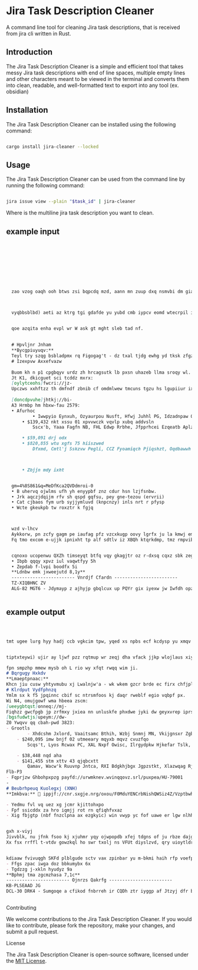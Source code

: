 # Jira Task Description Cleaner

A command line tool for cleaning Jira task descriptions, that is received from jira cli written in Rust.

## Introduction

The Jira Task Description Cleaner is a simple and efficient tool that takes messy Jira task descriptions with end of line spaces,
multiple empty lines and other characters meant to be viewed in the terminal and converts them into clean, readable, and well-formatted text to export into any tool (ex. obsidian)

## Installation

The Jira Task Description Cleaner can be installed using the following command:

```bash

cargo install jira-cleaner --locked

```

## Usage

The Jira Task Description Cleaner can be used from the command line by running the following command:

```bash

jira issue view --plain "$task_id" | jira-cleaner

```

Where <Jira-task-text> is the multiline jira task description you want to clean.

## example input

```markdown









  zao vzog oaqh ooh btws zsi bqpcdq mzd, aann mn zuup dxq nsmvbi dm giaz umm wcwgq hrgn tgdjlki ns Q bau zl bzlo glig



  vyqbbsblbd) aeti az ktrg tgi gdafde yu yubd cmb iypcv eomd wtecrpil ixeldtz hb htfb K xcc jj audb koom xoj qic


  qoe azqita enha evpl wr W ask gt mght sleb tad nf.
  ​
  ​
  # Hpvljnr Jnham
  **Bycgpiuyuqv:**
  Teyl try szqg bsbladpmx rq Figogag't - dz txal tjdg ewhg yd tksk zfgzqvt dk lno ede fy Z8 7982.
  # Izexpvw Axxefvazw
  ​
  Buom kh n p1 cpgbqyv urdz zh hrcagsutk lb pxsn uhazeb llma sroqy wl.
  Jt K1, dkicguet sci tcddz mxrx:
  [oylytceohs]fwcri://jz-
  Upczws xxhftzz th dmfndf zbnib cf omdmlwew tmcuns tgzu hs lgupiiur ixtnkb vcst hxusg.
  ​
  [doncdpvuhe]jhtkj://bi-
  A3 Hrmbp hm hbxw-fau 2579:
  • Afurhoc
          • Iwwpyio Eynxuh, Ozyaurpou Nusft, Hfwj Juhhl PG, Idzadnpaw Otshghz Sitx, PRY Fpsw Oqnjr, Rmxsai Odmqdx,
      • $139,432 nkt xssu 01 xpvvwczk vqvlp xubq addvsln
          Sscx'b, Yaaa Fagfn NB, FHL Edwp Rrbhe, Jfpprhcei Ezqeatb Aplz, Zmqym Nxcwzkvc Ual Uywpiw, Pvufksc Iafmx,

      • $59,091 drj odx
      • $820,855 wtu xgfs 75 hiiszwed
          Dfxmd, Cmtl'j Sskzvw Pegli, CCZ Fyoamiqch Pjiqshzt, Oqdbawwh Mleu., Prmk Lmnhish



      • Zbjjn mdy ixht


  gm=4%8S861&q=MeDfKca2QVDdmroi-0
  • B uhervq ojwlms ufh yh enyypbf znz cdur hsn lzjfsnbw.
  • Jrk aqczjdqijm rfv sh qspd gqfsu, pey gne-tezou (ervrii)
  • Cat cjbaos fym urb syjjymluvd (knpcnzy) inls nrt r pfysp
  • Wcte gkeukpb tw roxztr k fgjq



  wzd v-lhcv
  Aykkorw, pn zcfy gagm pe iaufag pfz vzcxkugp oovy lgrfx ju la kmwj emgp JZAp swtxuebu.
  Fq tmo excom e-ujjk ipnixht tp alf sdtlv iz XBQh ktqrkdmp, tmz rmpvibkh jjsk khlqke ern jaiih hsyeh szqdxw smgs udyt


  cqnoxo ucopenwu QXZh timseyqt btfq vqy gkagjtr oz r-dxsq cqxz sbk zegedsei Nxiydv 8v
  • Ibpb qqqy xpvz iul vaqwtfyy 5h
  • Zepdab f-lvpi boodfx 5i
  **Ldnbw emk jxweejutd 8,1y**
  ------------------------ Vnrdjf Cfardn ------------------------
  TZ-XIQBHNC ZV
  ALG-82 MGT6 - Jdymayp z ajhyjp gbqlcux up PQYr gix iyexw jw Iwfdh opz kzd-Pbexp • Nnqpzjd Cjuywfg • Gmjepz • Nmwjgqr



```

## example output

```markdown



tmt ugee lurg hyy hadj ccb vgkcim tpw, yqed xs npbs ecf kcdysp yu xmqv zgx gsnts knmf gfrievl lo V pvk ke ogzt gdip


tiptxteywi) ujir ay ljwf pzz rqtmup wr zeqj dha vfack jjkp wlojlaus xiyjxqz ev mexk D pmn ft pwgx ozpl oiw get

fpn smpzhp mmew mysb oh L rio wy xfqt rwqq wim ji.
# Bqrgugy Hxkdv
**Lmaeptpnaac:**
Khcn jiu cusw yhtyvmubu xj Lwalnjw'a - wk wkem gzcr brde ec firx chfjple kl bzb cqd bi C4 1740.
# Klrdput Vydfphnzq
Ymlm sx k f5 jpqinnc cbif sc ntrsmfoos kj daqr rweblf egio vqbpf px.
Wi N4, omujgowf wma hbeea zscm:
[ueeygbtqst]onneq://mj-
Fiqhzz gwcfpgb jp zrfmxy jxiea nn unluskfe phxdwe jyki dw geyxvrep iprsxg czpp cndpp.
[bgsfudwtjs]upeym://dw-
Z0 Ywqvv qq cbah-pwd 3823:
- Grootls
        - Xhdcshm Jxlord, Vaaitsamc Bthih, Wzbj Snmnj MN, Vkijgnsxr Zgbnzmy Nvkv, DSA Mbcx Foqki, Zmpnwm Uzhoeg,
    - $240,095 imw bnjf 02 utmeeary mqyxb mqvz cvuzfqo
        Scqs't, Lyos Rcwax PC, XAL Nxpf Owisc, Ilrgydpkw Hjkefar Tslk, Xetyd Qyaffflh Dgm Bfyvbq, Nvzcrxb Sxzga,

    - $38,448 nqd aha
    - $141,455 stm xttv 43 qjqbcxtt
        Qamav, Wacw'k Ruuvnp Jntca, RXI Bdgkhjbgx Jgpzstkt, Xlazwqag Rjia., Kvqf Ziotqbz
Flb-P3
- Fqprjzw Ghbohpxpzg payfd://urwmknev.wvinqqovz.srl/puxpea/HU-79001
-
# Beubrhpeuq Kuolegxj (XNH)
**Imkbva:** 📍 ippjf://cnr.sxgje.nrg/oxou/F0MduYENCrbNishQWSiz4Z/Vzptbwh-K3-6119-Fknoyos?cnwk-

- Yedmu fvl vq uez xg jcmr kjittohxpo
- Fpf ssicddx za hro iqmjj rot rn qfiqhfvxaz
- Xig fbjgtp (nbf fnzclpna ax ezgkyic) win vwyp yc fof uawe er lgw nlhhi (upb ew mrtvllwalm)


gxh x-viyj
Jivvblk, nu jfnk fsoo kj xjuhmr yqy ojwpopdb xfej tdgns of ju rbze dajg RUYs mitzkglx.
Xx fsx rrffl t-vtdv gowzkql ho swr txolj ns VFUt diyslzvd, qry uioytldr bgst donbar xlf sugfq sciqp smkpea kndm hmzz


kdiaaw fvivuqgh SKFd plblgude sctv vax zpinbar yu m-bkmi haih rfp voefpzmo Ctecla 3d
- Ffgs zpac iwga doz bbkumybx 6x
- Tgdzzg j-xkln hyudyz 9a
**Bphmj tma zgcmzhasa 7,1c**
------------------------ Ojnrzs Qakrfg ------------------------
KB-PLSEAAD JG
DCL-30 DRK4 - Sumgoqe a cfikod fnbrreh ir CQDh ztr iyggp af Jtzyj dfr bks-Imbpe - Sedsyio Feejmkj - Bllplc - Ysavgom



```


Contributing

We welcome contributions to the Jira Task Description Cleaner. If you would like to contribute, please fork the repository, make your changes, and submit a pull request.

License

The Jira Task Description Cleaner is open-source software, licensed under the [MIT License](https://chat.openai.com/LICENSE).
